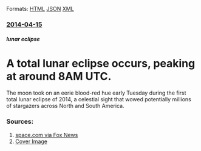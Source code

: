 
Formats: [HTML](/news/2014/04/15/a-total-lunar-eclipse-occurs-peaking-at-around-8am-utc.html)  [JSON](/news/2014/04/15/a-total-lunar-eclipse-occurs-peaking-at-around-8am-utc.json)  [XML](/news/2014/04/15/a-total-lunar-eclipse-occurs-peaking-at-around-8am-utc.xml)  

### [2014-04-15](/news/2014/04/15/index.md)

##### lunar eclipse
# A total lunar eclipse occurs, peaking at around 8AM UTC. 

The moon took on an eerie blood-red hue early Tuesday during the first total lunar eclipse of 2014, a celestial sight that wowed potentially millions of stargazers across North and South America.


### Sources:

1. [space.com via Fox News](http://www.foxnews.com/science/2014/04/15/under-blood-moon-1st-total-lunar-eclipse-2014-wows-stargazers-photos/)
1. [Cover Image](http://a57.foxnews.com/images.foxnews.com/content/fox-news/science/2014/04/15/under-blood-moon-1st-total-lunar-eclipse-2014-wows-stargazers-photos/_jcr_content/par/featured-media/media-3.img.jpg/0/0/1445412896473.jpg?ve=1)
